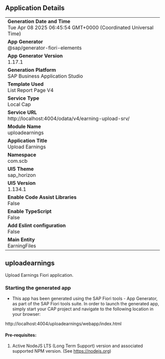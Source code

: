 ## Application Details
|               |
| ------------- |
|**Generation Date and Time**<br>Tue Apr 08 2025 06:45:54 GMT+0000 (Coordinated Universal Time)|
|**App Generator**<br>@sap/generator-fiori-elements|
|**App Generator Version**<br>1.17.1|
|**Generation Platform**<br>SAP Business Application Studio|
|**Template Used**<br>List Report Page V4|
|**Service Type**<br>Local Cap|
|**Service URL**<br>http://localhost:4004/odata/v4/earning-upload-srv/|
|**Module Name**<br>uploadearnings|
|**Application Title**<br>Upload Earnings|
|**Namespace**<br>com.scb|
|**UI5 Theme**<br>sap_horizon|
|**UI5 Version**<br>1.134.1|
|**Enable Code Assist Libraries**<br>False|
|**Enable TypeScript**<br>False|
|**Add Eslint configuration**<br>False|
|**Main Entity**<br>EarningFiles|

## uploadearnings

Upload Earnings Fiori application.

### Starting the generated app

-   This app has been generated using the SAP Fiori tools - App Generator, as part of the SAP Fiori tools suite.  In order to launch the generated app, simply start your CAP project and navigate to the following location in your browser:

http://localhost:4004/uploadearnings/webapp/index.html

#### Pre-requisites:

1. Active NodeJS LTS (Long Term Support) version and associated supported NPM version.  (See https://nodejs.org)


